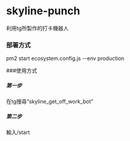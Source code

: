 # skyline-punch

利用tg所製作的打卡機器人

### 部署方式

pm2 start ecosystem.config.js --env production

###使用方式

##### 第一步

在tg搜尋“skyline_get_off_work_bot”

##### 第二步

輸入/start
